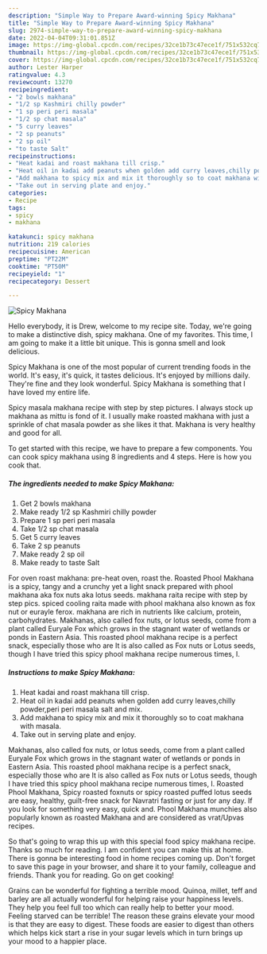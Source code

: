 ```yaml
---
description: "Simple Way to Prepare Award-winning Spicy Makhana"
title: "Simple Way to Prepare Award-winning Spicy Makhana"
slug: 2974-simple-way-to-prepare-award-winning-spicy-makhana
date: 2022-04-04T09:31:01.851Z
image: https://img-global.cpcdn.com/recipes/32ce1b73c47ece1f/751x532cq70/spicy-makhana-recipe-main-photo.jpg
thumbnail: https://img-global.cpcdn.com/recipes/32ce1b73c47ece1f/751x532cq70/spicy-makhana-recipe-main-photo.jpg
cover: https://img-global.cpcdn.com/recipes/32ce1b73c47ece1f/751x532cq70/spicy-makhana-recipe-main-photo.jpg
author: Lester Harper
ratingvalue: 4.3
reviewcount: 13270
recipeingredient:
- "2 bowls makhana"
- "1/2 sp Kashmiri chilly powder"
- "1 sp peri peri masala"
- "1/2 sp chat masala"
- "5 curry leaves"
- "2 sp peanuts"
- "2 sp oil"
- "to taste Salt"
recipeinstructions:
- "Heat kadai and roast makhana till crisp."
- "Heat oil in kadai add peanuts when golden add curry leaves,chilly powder,peri peri masala salt and mix."
- "Add makhana to spicy mix and mix it thoroughly so to coat makhana with masala."
- "Take out in serving plate and enjoy."
categories:
- Recipe
tags:
- spicy
- makhana

katakunci: spicy makhana 
nutrition: 219 calories
recipecuisine: American
preptime: "PT22M"
cooktime: "PT50M"
recipeyield: "1"
recipecategory: Dessert

---
```



![Spicy Makhana](https://img-global.cpcdn.com/recipes/32ce1b73c47ece1f/751x532cq70/spicy-makhana-recipe-main-photo.jpg)

Hello everybody, it is Drew, welcome to my recipe site. Today, we're going to make a distinctive dish, spicy makhana. One of my favorites. This time, I am going to make it a little bit unique. This is gonna smell and look delicious.

Spicy Makhana is one of the most popular of current trending foods in the world. It's easy, it's quick, it tastes delicious. It's enjoyed by millions daily. They're fine and they look wonderful. Spicy Makhana is something that I have loved my entire life.

Spicy masala makhana recipe with step by step pictures. I always stock up makhana as mittu is fond of it. I usually make roasted makhana with just a sprinkle of chat masala powder as she likes it that. Makhana is very healthy and good for all.


To get started with this recipe, we have to prepare a few components. You can cook spicy makhana using 8 ingredients and 4 steps. Here is how you cook that.

<!--inarticleads1-->

##### The ingredients needed to make Spicy Makhana:

1. Get 2 bowls makhana
1. Make ready 1/2 sp Kashmiri chilly powder
1. Prepare 1 sp peri peri masala
1. Take 1/2 sp chat masala
1. Get 5 curry leaves
1. Take 2 sp peanuts
1. Make ready 2 sp oil
1. Make ready to taste Salt


For oven roast makhana: pre-heat oven, roast the. Roasted Phool Makhana is a spicy, tangy and a crunchy yet a light snack prepared with phool makhana aka fox nuts aka lotus seeds. makhana raita recipe with step by step pics. spiced cooling raita made with phool makhana also known as fox nut or eurayle ferox. makhana are rich in nutrients like calcium, protein, carbohydrates. Makhanas, also called fox nuts, or lotus seeds, come from a plant called Euryale Fox which grows in the stagnant water of wetlands or ponds in Eastern Asia. This roasted phool makhana recipe is a perfect snack, especially those who are It is also called as Fox nuts or Lotus seeds, though I have tried this spicy phool makhana recipe numerous times, I. 

<!--inarticleads2-->

##### Instructions to make Spicy Makhana:

1. Heat kadai and roast makhana till crisp.
1. Heat oil in kadai add peanuts when golden add curry leaves,chilly powder,peri peri masala salt and mix.
1. Add makhana to spicy mix and mix it thoroughly so to coat makhana with masala.
1. Take out in serving plate and enjoy.


Makhanas, also called fox nuts, or lotus seeds, come from a plant called Euryale Fox which grows in the stagnant water of wetlands or ponds in Eastern Asia. This roasted phool makhana recipe is a perfect snack, especially those who are It is also called as Fox nuts or Lotus seeds, though I have tried this spicy phool makhana recipe numerous times, I. Roasted Phool Makhana, Spicy roasted foxnuts or spicy roasted puffed lotus seeds are easy, healthy, guilt-free snack for Navratri fasting or just for any day. If you look for something very easy, quick and. Phool Makhana munchies also popularly known as roasted Makhana and are considered as vrat/Upvas recipes. 

So that's going to wrap this up with this special food spicy makhana recipe. Thanks so much for reading. I am confident you can make this at home. There is gonna be interesting food in home recipes coming up. Don't forget to save this page in your browser, and share it to your family, colleague and friends. Thank you for reading. Go on get cooking!

Grains can be wonderful for fighting a terrible mood. Quinoa, millet, teff and barley are all actually wonderful for helping raise your happiness levels. They help you feel full too which can really help to better your mood. Feeling starved can be terrible! The reason these grains elevate your mood is that they are easy to digest. These foods are easier to digest than others which helps kick start a rise in your sugar levels which in turn brings up your mood to a happier place.

